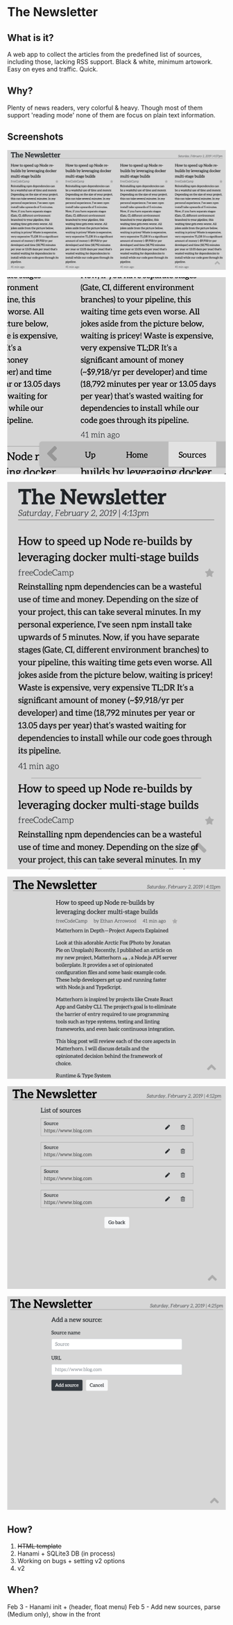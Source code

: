 # The Newsletter

## What is it?

A web app to collect the articles from the predefined list of sources, including those, lacking RSS support. Black & white, minimum artowork. Easy on eyes and traffic. Quick.

## Why?

Plenty of news readers, very colorful & heavy. Though most of them support 'reading mode' none of them are focus on plain text information.

## Screenshots

![Main view][main]

![Float menu][float]

![Mobile view][mobile]

![Article view][article]

![List of sources][list]

![Add source][add]

## How?

1. ~~HTML template~~
2. Hanami + SQLite3 DB (in process)
3. Working on bugs + setting v2 options
4. v2

## When?

Feb 3 - Hanami init + (header, float menu)
Feb 5 - Add new sources, parse (Medium only), show in the front

[add]: https://github.com/d-mv/newsletter/raw/master/screenshots/add.png 'Add source screenshot'
[article]: https://github.com/d-mv/newsletter/raw/master/screenshots/article.png 'Article view screenshot'
[float]: https://github.com/d-mv/newsletter/raw/master/screenshots/float.png 'Float menu screenshot'
[list]: https://github.com/d-mv/newsletter/raw/master/screenshots/list.png 'List of sources screenshot'
[main]: https://github.com/d-mv/newsletter/raw/master/screenshots/main.png 'Main view screenshot'
[mobile]: https://github.com/d-mv/newsletter/raw/master/screenshots/mobile.png 'Mobile view screenshot'
